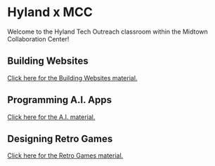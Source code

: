 # Hyland x MCC
Welcome to the Hyland Tech Outreach classroom within the Midtown Collaboration Center!

## Building Websites
[Click here for the Building Websites material.](https://hytechcamps.github.io/building-websites)

## Programming A.I. Apps
[Click here for the A.I. material.](https://hytechcamps.github.io/machine-learning/)

## Designing Retro Games
[Click here for the Retro Games material.](https://hytechcamps.github.io/retro-games)
